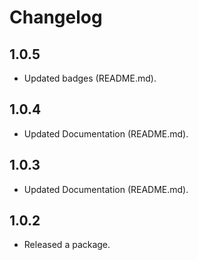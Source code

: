 # Changelog

## 1.0.5

- Updated badges (README.md).

## 1.0.4

- Updated Documentation (README.md).

## 1.0.3

- Updated Documentation (README.md).

## 1.0.2

- Released a package.
